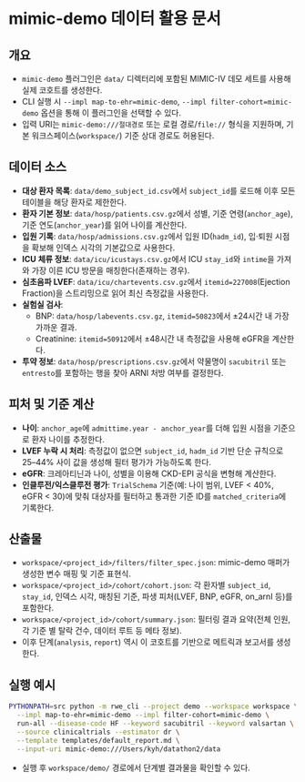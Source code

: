 # mimic-demo 데이터 활용 문서

## 개요
- `mimic-demo` 플러그인은 `data/` 디렉터리에 포함된 MIMIC-IV 데모 세트를 사용해 실제 코호트를 생성한다.
- CLI 실행 시 `--impl map-to-ehr=mimic-demo`, `--impl filter-cohort=mimic-demo` 옵션을 통해 이 플러그인을 선택할 수 있다.
- 입력 URI는 `mimic-demo:///절대경로` 또는 로컬 경로/`file://` 형식을 지원하며, 기본 워크스페이스(`workspace/`) 기준 상대 경로도 허용된다.

## 데이터 소스
- **대상 환자 목록**: `data/demo_subject_id.csv`에서 `subject_id`를 로드해 이후 모든 테이블을 해당 환자로 제한한다.
- **환자 기본 정보**: `data/hosp/patients.csv.gz`에서 성별, 기준 연령(`anchor_age`), 기준 연도(`anchor_year`)를 읽어 나이를 계산한다.
- **입원 기록**: `data/hosp/admissions.csv.gz`에서 입원 ID(`hadm_id`), 입·퇴원 시점을 확보해 인덱스 시각의 기본값으로 사용한다.
- **ICU 체류 정보**: `data/icu/icustays.csv.gz`에서 ICU `stay_id`와 `intime`을 가져와 가장 이른 ICU 방문을 매칭한다(존재하는 경우).
- **심초음파 LVEF**: `data/icu/chartevents.csv.gz`에서 `itemid=227008`(Ejection Fraction)을 스트리밍으로 읽어 최신 측정값을 사용한다.
- **실험실 검사**:
  - BNP: `data/hosp/labevents.csv.gz`, `itemid=50823`에서 ±24시간 내 가장 가까운 결과.
  - Creatinine: `itemid=50912`에서 ±48시간 내 측정값을 사용해 eGFR을 계산한다.
- **투약 정보**: `data/hosp/prescriptions.csv.gz`에서 약물명이 `sacubitril` 또는 `entresto`를 포함하는 행을 찾아 ARNI 처방 여부를 결정한다.

## 피처 및 기준 계산
- **나이**: `anchor_age`에 `admittime.year - anchor_year`를 더해 입원 시점을 기준으로 환자 나이를 추정한다.
- **LVEF 누락 시 처리**: 측정값이 없으면 `subject_id`, `hadm_id` 기반 단순 규칙으로 25–44% 사이 값을 생성해 필터 평가가 가능하도록 한다.
- **eGFR**: 크레아티닌과 나이, 성별을 이용해 CKD-EPI 공식을 변형해 계산한다.
- **인클루전/익스클루전 평가**: `TrialSchema` 기준(예: 나이 범위, LVEF < 40%, eGFR < 30)에 맞춰 대상자를 필터하고 통과한 기준 ID를 `matched_criteria`에 기록한다.

## 산출물
- `workspace/<project_id>/filters/filter_spec.json`: mimic-demo 매퍼가 생성한 변수 매핑 및 기준 표현식.
- `workspace/<project_id>/cohort/cohort.json`: 각 환자별 `subject_id`, `stay_id`, 인덱스 시각, 매칭된 기준, 파생 피처(LVEF, BNP, eGFR, on_arnI 등)를 포함한다.
- `workspace/<project_id>/cohort/summary.json`: 필터링 결과 요약(전체 인원, 각 기준 별 탈락 건수, 데이터 루트 등 메타 정보).
- 이후 단계(`analysis`, `report`) 역시 이 코호트를 기반으로 메트릭과 보고서를 생성한다.

## 실행 예시
```bash
PYTHONPATH=src python -m rwe_cli --project demo --workspace workspace \
  --impl map-to-ehr=mimic-demo --impl filter-cohort=mimic-demo \
  run-all --disease-code HF --keyword sacubitril --keyword valsartan \
  --source clinicaltrials --estimator dr \
  --template templates/default_report.md \
  --input-uri mimic-demo:///Users/kyh/datathon2/data
```
- 실행 후 `workspace/demo/` 경로에서 단계별 결과물을 확인할 수 있다.

